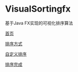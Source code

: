 # VisualSortingfx
基于Java FX实现的可视化排序算法


[首页](resouces/image/首页.png)

[排序方式](resouces/image/排序方式.png)

[自定义排序](resouces/image/自定义排序9.png)

[排序完成](resouces/image/排序完成6.png)